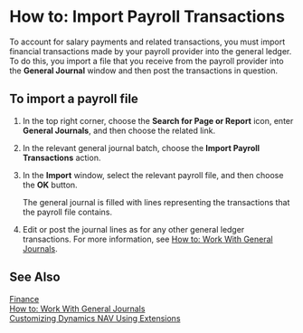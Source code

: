 <properties
    pageTitle="How to: Import Payroll Transactions| Project “Madeira”"
    description="Describes how to import salary payments and related transactions from you payroll provider into the general ledger." 
	services="project-madeira" 
	documentationCenter=""
	authors="SorenGP"
/>
<tags
    ms.service="project-madeira"
    ms.topic="article"
    ms.devlang="na"
    ms.tgt_pltfrm="na"
    ms.workload="na"
    ms.date="09/27/2016"
    ms.author="SorenGP" />

# How to: Import Payroll Transactions
To account for salary payments and related transactions, you must import financial transactions made by your payroll provider into the general ledger. To do this, you import a file that you receive from the payroll provider into the **General Journal** window and then post the transactions in question.

## To import a payroll file
1. In the top right corner, choose the **Search for Page or Report** icon, enter **General Journals**, and then choose the related link.
2. In the relevant general journal batch, choose the **Import Payroll Transactions** action.
3. In the **Import** window, select the relevant payroll file, and then choose the **OK** button.

    The general journal is filled with lines representing the transactions that the payroll file contains.
4. Edit or post the journal lines as for any other general ledger transactions. For more information, see [How to: Work With General Journals](ui-work-general-journals.md).   

## See Also
[Finance](finance.md)  
[How to: Work With General Journals](ui-work-general-journals.md)  
[Customizing Dynamics NAV Using Extensions](ui-extensions.md)
